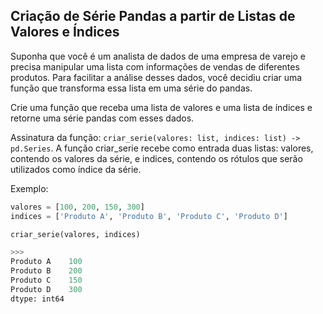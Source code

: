 ## Criação de Série Pandas a partir de Listas de Valores e Índices

Suponha que você é um analista de dados de uma empresa de varejo e precisa manipular uma lista com informações de vendas de diferentes produtos. Para facilitar a análise desses dados, você decidiu criar uma função que transforma essa lista em uma série do pandas.

Crie uma função que receba uma lista de valores e uma lista de índices e retorne uma série pandas com esses dados.

Assinatura da função: `criar_serie(valores: list, indices: list) -> pd.Series`. A função criar_serie recebe como entrada duas listas: valores, contendo os valores da série, e indices, contendo os rótulos que serão utilizados como índice da série. 

Exemplo:

```python
valores = [100, 200, 150, 300]
indices = ['Produto A', 'Produto B', 'Produto C', 'Produto D']

criar_serie(valores, indices)

>>> 
Produto A    100
Produto B    200
Produto C    150
Produto D    300
dtype: int64
```
